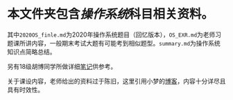 # 本文件夹包含*操作系统*科目相关资料。

其中`2020OS_finle.md`为2020年操作系统题目（回忆版本），`OS_EXR.md`为老师习题课所讲内容，一般期末考试大题有可能考到相似题型。`summary.md`为操作系统知识点简略总结。

另有18级胡博同学所做详细[笔记]([https://luy-hb.xyz/2020/08/14/%E6%93%8D%E4%BD%9C%E7%B3%BB%E7%BB%9F%E4%B9%8B%E6%A6%82%E8%BF%B0/](https://luy-hb.xyz/2020/08/14/操作系统之概述/))供参考。

关于课设内容，老师给出的资料过于陈旧，这里引用小梦的[博客](https://moefactory.com/3041.moe)，内容十分详尽且具有时效性。

